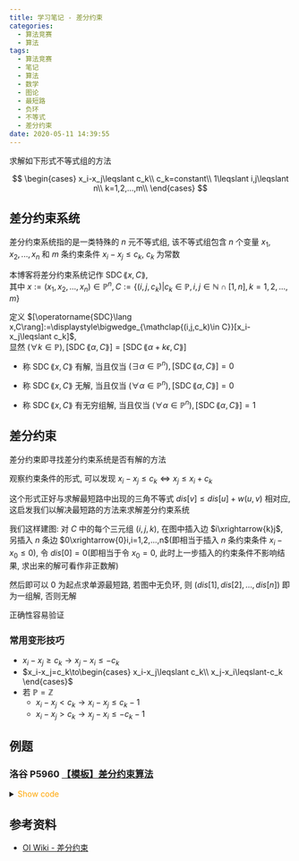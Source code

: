 ```yaml
---
title: 学习笔记 - 差分约束
categories:
  - 算法竞赛
  - 算法
tags:
  - 算法竞赛
  - 笔记
  - 算法
  - 数学
  - 图论
  - 最短路
  - 负环
  - 不等式
  - 差分约束
date: 2020-05-11 14:39:55
---
```


求解如下形式不等式组的方法

$$
\begin{cases}
  x_i-x_j\leqslant c_k\\
  c_k=constant\\
  1\leqslant i,j\leqslant n\\
  k=1,2,...,m\\
\end{cases}
$$

<!-- more -->

## 差分约束系统

差分约束系统指的是一类特殊的 $n$ 元不等式组, 该不等式组包含 $n$ 个变量 $x_1,x_2,...,x_n$ 和 $m$ 条约束条件 $x_i-x_j\leqslant c_k,~c_k$ 为常数

本博客将差分约束系统记作 $\operatorname{SDC}\lang x,C\rang$,  
其中 $x:=(x_1,x_2,...,x_n)\in\mathbb{P}^n, C:=\{(i,j,c_k)|c_k\in\mathbb{P},i,j\in\mathbb{N}\cap[1,n],k=1,2,...,m\}$

定义 $[\operatorname{SDC}\lang x,C\rang]:=\displaystyle\bigwedge_{\mathclap{(i,j,c_k)\in C}}[x_i-x_j\leqslant c_k]$,  
显然 $(\forall k\in\mathbb{P}),[\operatorname{SDC}\lang\alpha,C\rang]=[\operatorname{SDC}\lang\alpha+k\epsilon,C\rang]$

- 称 $\operatorname{SDC}\lang x,C\rang$ 有解, 当且仅当 $(\exists\alpha\in\mathbb{P}^n),[\operatorname{SDC}\lang\alpha,C\rang]=0$

- 称 $\operatorname{SDC}\lang x,C\rang$ 无解, 当且仅当 $(\forall\alpha\in\mathbb{P}^n),[\operatorname{SDC}\lang\alpha,C\rang]=0$

- 称 $\operatorname{SDC}\lang x,C\rang$ 有无穷组解, 当且仅当 $(\forall\alpha\in\mathbb{P}^n),[\operatorname{SDC}\lang\alpha,C\rang]=1$

## 差分约束

差分约束即寻找差分约束系统是否有解的方法

观察约束条件的形式, 可以发现 $x_i-x_j\leqslant c_k\iff x_j\leqslant x_i+c_k$

这个形式正好与求解最短路中出现的三角不等式 $dis[v]\leqslant dis[u]+w(u,v)$ 相对应, 这启发我们以解决最短路的方法来求解差分约束系统

我们这样建图: 对 $C$ 中的每个三元组 $(i,j,k)$, 在图中插入边 $i\xrightarrow{k}j$, 另插入 $n$ 条边 $0\xrightarrow{0}i,i=1,2,...,n$(即相当于插入 $n$ 条约束条件 $x_i-x_0\leqslant0$), 令 $dis[0]=0$(即相当于令 $x_0=0$, 此时上一步插入的约束条件不影响结果, 求出来的解可看作非正数解)

然后即可以 $0$ 为起点求单源最短路, 若图中无负环, 则 $(dis[1],dis[2],...,dis[n])$ 即为一组解, 否则无解

正确性容易验证

### 常用变形技巧

- $x_i-x_j\geqslant c_k\to x_j-x_i\leqslant-c_k$
- $x_i-x_j=c_k\to\begin{cases}
  x_i-x_j\leqslant c_k\\
  x_j-x_i\leqslant-c_k
\end{cases}$
- 若 $\mathbb{P}=\mathbb{Z}$
  - $x_i-x_j<c_k\to x_i-x_j\leqslant c_k-1$
  - $x_i-x_j>c_k\to x_j-x_i\leqslant -c_k-1$

## 例题

### 洛谷 P5960 [【模板】差分约束算法](https://www.luogu.com.cn/problem/P5960)

<details>
<summary><font color='orange'>Show code</font></summary>

{% icodeweb cpa_cpp title:Luogu_P5960 Luogu/P5960/0.cpp %}

</details>

## 参考资料

- [OI Wiki - 差分约束](https://oi-wiki.org/graph/diff-constraints/)

